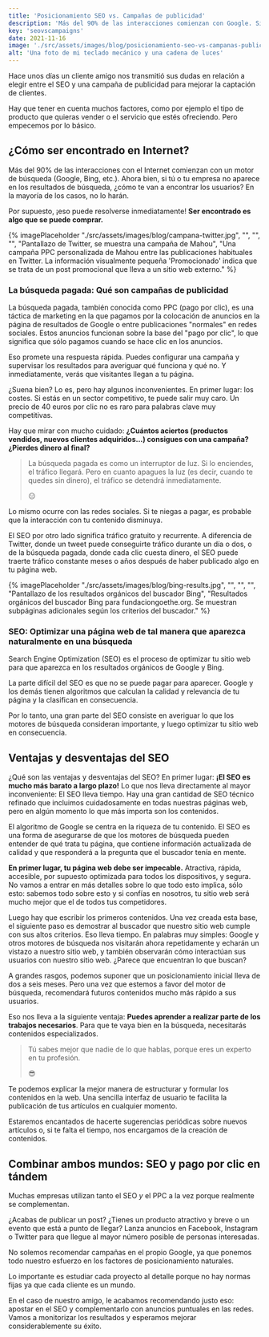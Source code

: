 ```yaml
---
title: 'Posicionamiento SEO vs. Campañas de publicidad'
description: 'Más del 90% de las interacciones comienzan con Google. Si tu empresa no aparece en los resultados de búsqueda, cómo te van a encontrar los usuarios?'
key: 'seovscampaigns'
date: 2021-11-16
image: './src/assets/images/blog/posicionamiento-seo-vs-campanas-publicidad.jpg'
alt: 'Una foto de mi teclado mecánico y una cadena de luces'
---
```


Hace unos días un cliente amigo nos transmitió sus dudas en relación a elegir entre el SEO y una campaña de publicidad para mejorar la captación de clientes.

Hay que tener en cuenta muchos factores, como por ejemplo el tipo de producto que quieras vender o el servicio que estés ofreciendo. Pero empecemos por lo básico.

## ¿Cómo ser encontrado en Internet?

Más del 90% de las interacciones con el Internet comienzan con un motor de búsqueda (Google, Bing, etc.). Ahora bien, si tú o tu empresa no aparece en los resultados de búsqueda, ¿cómo te van a encontrar los usuarios? En la mayoría de los casos, no lo harán.

Por supuesto, ¡eso puede resolverse inmediatamente! **Ser encontrado es algo que se puede comprar.**

{% imagePlaceholder "./src/assets/images/blog/campana-twitter.jpg", "", "", "", "Pantallazo de Twitter, se muestra una campaña de Mahou", "Una campaña PPC personalizada de Mahou entre las publicaciones habituales en Twitter. La información visualmente pequeña 'Promocionado' indica que se trata de un post promocional que lleva a un sitio web externo." %}

### La búsqueda pagada: Qué son campañas de publicidad

La búsqueda pagada, también conocida como PPC (pago por clic), es una táctica de marketing en la que pagamos por la colocación de anuncios en la página de resultados de Google o entre publicaciones "normales" en redes sociales. Estos anuncios funcionan sobre la base del "pago por clic", lo que significa que sólo pagamos cuando se hace clic en los anuncios.

Eso promete una respuesta rápida. Puedes configurar una campaña y supervisar los resultados para averiguar qué funciona y qué no. Y inmediatamente, verás que visitantes llegan a tu página.

¿Suena bien? Lo es, pero hay algunos inconvenientes. En primer lugar: los costes. Si estás en un sector competitivo, te puede salir muy caro. Un precio de 40 euros por clic no es raro para palabras clave muy competitivas.

Hay que mirar con mucho cuidado:
**¿Cuántos aciertos (productos vendidos, nuevos clientes adquiridos...) consigues con una campaña? ¿Pierdes dinero al final?**

> La búsqueda pagada es como un interruptor de luz. Si lo enciendes, el tráfico llegará. Pero en cuanto apagues la luz (es decir, cuando te quedes sin dinero), el tráfico se detendrá inmediatamente.
>
> 😐

Lo mismo ocurre con las redes sociales. Si te niegas a pagar, es probable que la interacción con tu contenido disminuya.

El SEO por otro lado significa tráfico gratuito y recurrente. A diferencia de Twitter, donde un tweet puede conseguirte tráfico durante un día o dos, o de la búsqueda pagada, donde cada clic cuesta dinero, el SEO puede traerte tráfico constante meses o años después de haber publicado algo en tu página web.

{% imagePlaceholder "./src/assets/images/blog/bing-results.jpg", "", "", "", "Pantallazo de los resultados orgánicos del buscador Bing", "Resultados orgánicos del buscador Bing para fundaciongoethe.org. Se muestran subpáginas adicionales según los criterios del buscador." %}

### SEO: Optimizar una página web de tal manera que aparezca naturalmente en una búsqueda

Search Engine Optimization (SEO) es el proceso de optimizar tu sitio web para que aparezca en los resultados orgánicos de Google y Bing.

La parte difícil del SEO es que no se puede pagar para aparecer. Google y los demás tienen algoritmos que calculan la calidad y relevancia de tu página y la clasifican en consecuencia.

Por lo tanto, una gran parte del SEO consiste en averiguar lo que los motores de búsqueda consideran importante, y luego optimizar tu sitio web en consecuencia.

## Ventajas y desventajas del SEO

¿Qué son las ventajas y desventajas del SEO? En primer lugar: **¡El SEO es mucho más barato a largo plazo!** Lo que nos lleva directamente al mayor inconveniente: El SEO lleva tiempo. Hay una gran cantidad de SEO técnico refinado que incluimos cuidadosamente en todas nuestras páginas web, pero en algún momento lo que más importa son los contenidos.

El algoritmo de Google se centra en la riqueza de tu contenido. El SEO es una forma de asegurarse de que los motores de búsqueda pueden entender de qué trata tu página, que contiene información actualizada de calidad y que responderá a la pregunta que el buscador tenía en mente.

**En primer lugar, tu página web debe ser impecable.** Atractiva, rápida, accesible, por supuesto optimizada para todos los dispositivos, y segura. No vamos a entrar en más detalles sobre lo que todo esto implica, sólo esto: sabemos todo sobre esto y si confías en nosotros, tu sitio web será mucho mejor que el de todos tus competidores.

Luego hay que escribir los primeros contenidos. Una vez creada esta base, el siguiente paso es demostrar al buscador que nuestro sitio web cumple con sus altos criterios. Eso lleva tiempo. En palabras muy simples: Google y otros motores de búsqueda nos visitarán ahora repetidamente y echarán un vistazo a nuestro sitio web, y también observarán cómo interactúan sus usuarios con nuestro sitio web. ¿Parece que encuentran lo que buscan?

A grandes rasgos, podemos suponer que un posicionamiento inicial lleva de dos a seis meses. Pero una vez que estemos a favor del motor de búsqueda, recomendará futuros contenidos mucho más rápido a sus usuarios.

Eso nos lleva a la siguiente ventaja: **Puedes aprender a realizar parte de los trabajos necesarios**.
Para que te vaya bien en la búsqueda, necesitarás contenidos especializados.

> Tú sabes mejor que nadie de lo que hablas, porque eres un experto en tu profesión.
>
> 😎

Te podemos explicar la mejor manera de estructurar y formular los contenidos en la web. Una sencilla interfaz de usuario te facilita la publicación de tus artículos en cualquier momento.

Estaremos encantados de hacerte sugerencias periódicas sobre nuevos artículos o, si te falta el tiempo, nos encargamos de la creación de contenidos.

## Combinar ambos mundos: SEO y pago por clic en tándem

Muchas empresas utilizan tanto el SEO _y_ el PPC a la vez porque realmente se complementan.

¿Acabas de publicar un post? ¿Tienes un producto atractivo y breve o un evento que está a punto de llegar? Lanza anuncios en Facebook, Instagram o Twitter para que llegue al mayor número posible de personas interesadas.

No solemos recomendar campañas en el propio Google, ya que ponemos todo nuestro esfuerzo en los factores de posicionamiento naturales.

Lo importante es estudiar cada proyecto al detalle porque no hay normas fijas ya que cada cliente es un mundo.

En el caso de nuestro amigo, le acabamos recomendando justo eso: apostar en el SEO y complementarlo con anuncios puntuales en las redes. Vamos a monitorizar los resultados y esperamos mejorar considerablemente su éxito.
